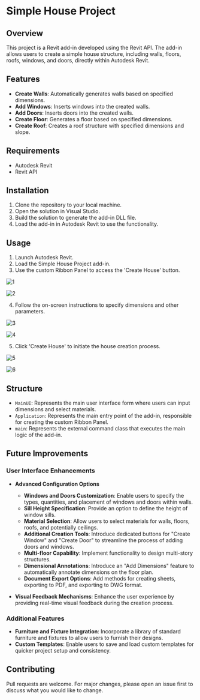 # Simple House Project

## Overview

This project is a Revit add-in developed using the Revit API. The add-in allows users to create a simple house structure, including walls, floors, roofs, windows, and doors, directly within Autodesk Revit.

## Features

- **Create Walls**: Automatically generates walls based on specified dimensions.
- **Add Windows**: Inserts windows into the created walls.
- **Add Doors**: Inserts doors into the created walls.
- **Create Floor**: Generates a floor based on specified dimensions.
- **Create Roof**: Creates a roof structure with specified dimensions and slope.

## Requirements

- Autodesk Revit
- Revit API

## Installation

1. Clone the repository to your local machine.
2. Open the solution in Visual Studio.
3. Build the solution to generate the add-in DLL file.
4. Load the add-in in Autodesk Revit to use the functionality.

## Usage

1. Launch Autodesk Revit.
2. Load the Simple House Project add-in.
3. Use the custom Ribbon Panel to access the 'Create House' button.
   
  ![1](https://github.com/anlbora/Create-House-Project-Revit-API/assets/100442507/4df000eb-2919-4c40-87d8-ff6a1dd21221)

  ![2](https://github.com/anlbora/Create-House-Project-Revit-API/assets/100442507/1f497520-6b06-4cdb-a7d9-841d7ca458ef)
   
4. Follow the on-screen instructions to specify dimensions and other parameters.

  ![3](https://github.com/anlbora/Create-House-Project-Revit-API/assets/100442507/94fe64a7-ec49-4bc6-ad34-93cfe0499842)
  
  ![4](https://github.com/anlbora/Create-House-Project-Revit-API/assets/100442507/6f4af9ce-f4ef-4596-887d-1fe0d972be3d)
  
5. Click 'Create House' to initiate the house creation process.

  ![5](https://github.com/anlbora/Create-House-Project-Revit-API/assets/100442507/058a0ba6-5286-4071-8b6b-b4222a3e8983)
  
  ![6](https://github.com/anlbora/Create-House-Project-Revit-API/assets/100442507/2f187745-8384-4d23-bbcf-0ae3a5b4f311)

## Structure

- `MainUI`: Represents the main user interface form where users can input dimensions and select materials.
- `Application`: Represents the main entry point of the add-in, responsible for creating the custom Ribbon Panel.
- `main`: Represents the external command class that executes the main logic of the add-in.

## Future Improvements

### User Interface Enhancements
- **Advanced Configuration Options**
  - **Windows and Doors Customization**: Enable users to specify the types, quantities, and placement of windows and doors within walls.
  - **Sill Height Specification**: Provide an option to define the height of window sills.
  - **Material Selection**: Allow users to select materials for walls, floors, roofs, and potentially ceilings.
  - **Additional Creation Tools**: Introduce dedicated buttons for "Create Window" and "Create Door" to streamline the process of adding doors and windows.
  - **Multi-floor Capability**: Implement functionality to design multi-story structures.
  - **Dimensional Annotations**: Introduce an "Add Dimensions" feature to automatically annotate dimensions on the floor plan.
  - **Document Export Options**: Add methods for creating sheets, exporting to PDF, and exporting to DWG format.

- **Visual Feedback Mechanisms**: Enhance the user experience by providing real-time visual feedback during the creation process.

### Additional Features
- **Furniture and Fixture Integration**: Incorporate a library of standard furniture and fixtures to allow users to furnish their designs.
- **Custom Templates**: Enable users to save and load custom templates for quicker project setup and consistency.

## Contributing

Pull requests are welcome. For major changes, please open an issue first to discuss what you would like to change.
